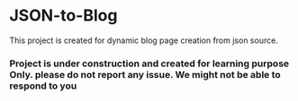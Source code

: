 # JSON-to-Blog


This project is created for dynamic blog page creation from json source.

### Project is under construction and created for learning purpose Only. please do not report any issue. We might not be able to respond to you

